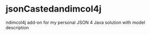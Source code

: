 # jsonCastedandimcol4j
ndimcol4j add-on for my personal JSON 4 Java solution with model description 
